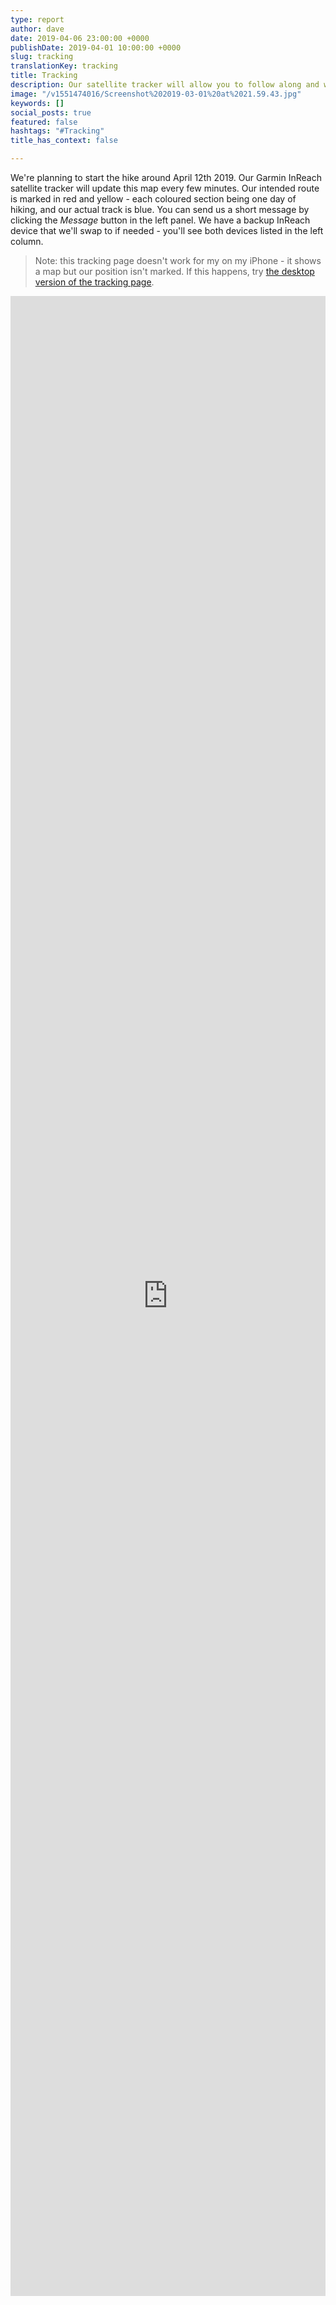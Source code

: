 ```yaml
---
type: report
author: dave
date: 2019-04-06 23:00:00 +0000
publishDate: 2019-04-01 10:00:00 +0000
slug: tracking
translationKey: tracking
title: Tracking
description: Our satellite tracker will allow you to follow along and watch our progress.
image: "/v1551474016/Screenshot%202019-03-01%20at%2021.59.43.jpg"
keywords: []
social_posts: true
featured: false
hashtags: "#Tracking"
title_has_context: false

---
```

We're planning to start the hike around April 12th 2019. Our Garmin InReach satellite tracker will update this map every few minutes. Our intended route is marked in red and yellow - each coloured section being one day of hiking, and our actual track is blue. You can send us a short message by clicking the *Message* button in the left panel. We have a backup InReach device that we'll swap to if needed - you'll see both devices listed in the left column.

> Note: this tracking page doesn't work for my on my iPhone - it shows a map but our position isn't marked. If this happens, try [the desktop version of the tracking page](https://share.garmin.com/wildernessprime/Map/RequestDesktopSite).

<iframe src="https://share.garmin.com/wildernessprime" frameborder="0" marginwidth="0" marginheight="0" style="width: 100%; height:80vh;"></iframe>